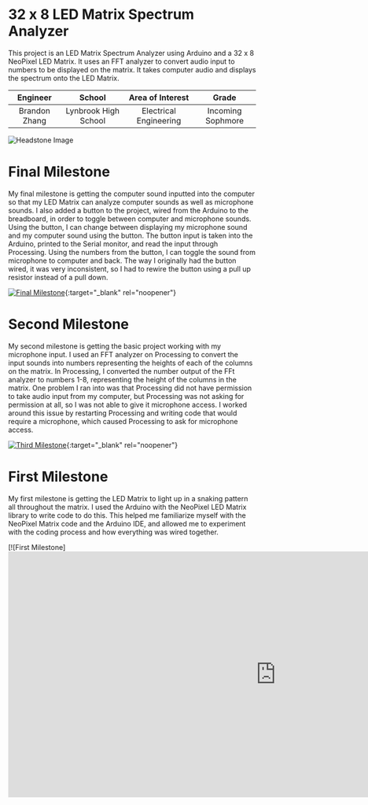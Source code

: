 ﻿# 32 x 8 LED Matrix Spectrum Analyzer
This project is an LED Matrix Spectrum Analyzer using Arduino and a 32 x 8 NeoPixel LED Matrix. It uses an FFT analyzer to convert audio input to numbers to be displayed on the matrix. It takes computer audio and displays the spectrum onto the LED Matrix. 

| **Engineer** | **School** | **Area of Interest** | **Grade** |
|:--:|:--:|:--:|:--:|
| Brandon Zhang | Lynbrook High School | Electrical Engineering | Incoming Sophmore

![Headstone Image](https://bluestampengineering.com/wp-content/uploads/2016/05/improve.jpg)
  
# Final Milestone
My final milestone is getting the computer sound inputted into the computer so that my LED Matrix can analyze computer sounds as well as microphone sounds. I also added a button to the project, wired from the Arduino to the breadboard, in order to toggle between computer and microphone sounds. Using the button, I can change between displaying my microphone sound and my computer sound using the button. The button input is taken into the Arduino, printed to the Serial monitor, and read the input through Processing. Using the numbers from the button, I can toggle the sound from microphone to computer and back. The way I originally had the button wired, it was very inconsistent, so I had to rewire the button using a pull up resistor instead of a pull down.

[![Final Milestone](https://res.cloudinary.com/marcomontalbano/image/upload/v1612573869/video_to_markdown/images/youtube--F7M7imOVGug-c05b58ac6eb4c4700831b2b3070cd403.jpg )](https://www.youtube.com/watch?v=F7M7imOVGug&feature=emb_logo "Final Milestone"){:target="_blank" rel="noopener"}

# Second Milestone
My second milestone is getting the basic project working with my microphone input. I used an FFT analyzer on Processing to convert the input sounds into numbers representing the heights of each of the columns on the matrix. In Processing, I converted the number output of the FFt analyzer to numbers 1-8, representing the height of the columns in the matrix. One problem I ran into was that Processing did not have permission to take audio input from my computer, but Processing was not asking for permission at all, so I was not able to give it microphone access. I worked around this issue by restarting Processing and writing code that would require a microphone, which caused Processing to ask for microphone access. 

[![Third Milestone](https://res.cloudinary.com/marcomontalbano/image/upload/v1612574014/video_to_markdown/images/youtube--y3VAmNlER5Y-c05b58ac6eb4c4700831b2b3070cd403.jpg)](https://www.youtube.com/watch?v=y3VAmNlER5Y&feature=emb_logo "Second Milestone"){:target="_blank" rel="noopener"}
# First Milestone
  
My first milestone is getting the LED Matrix to light up in a snaking pattern all throughout the matrix. I used the Arduino with the NeoPixel LED Matrix library to write code to do this. This helped me familiarize myself with the NeoPixel Matrix code and the Arduino IDE, and allowed me to experiment with the coding process and how everything was wired together.

[![First Milestone] <html><iframe width="1088" height="500" src="https://www.youtube.com/embed/lD5OQyxPeas" title="YouTube video player" frameborder="0" allow="accelerometer; autoplay; clipboard-write; encrypted-media; gyroscope; picture-in-picture" allowfullscreen></iframe></html>
